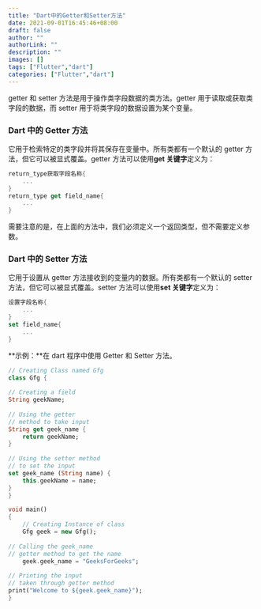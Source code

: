 ```yaml
---
title: "Dart中的Getter和Setter方法"
date: 2021-09-01T16:45:46+08:00
draft: false
author: ""
authorLink: ""
description: ""
images: []
tags: ["Flutter","dart"]
categories: ["Flutter","dart"]
---
```


getter 和 setter 方法是用于操作类字段数据的类方法。getter 用于读取或获取类字段的数据，而 setter 用于将类字段的数据设置为某个变量。

### Dart 中的 Getter 方法

它用于检索特定的类字段并将其保存在变量中。所有类都有一个默认的 getter 方法，但它可以被显式覆盖。getter 方法可以使用**get 关键字**定义为：

```dart
return_type获取字段名称{
    ...
}
return_type get field_name{
    ...
}
```

需要注意的是，在上面的方法中，我们必须定义一个返回类型，但不需要定义参数。

### Dart 中的 Setter 方法

它用于设置从 getter 方法接收到的变量内的数据。所有类都有一个默认的 setter 方法，但它可以被显式覆盖。setter 方法可以使用**set 关键字**定义为：

```dart
设置字段名称{
    ...
}
set field_name{
    ...
}
```

**示例：**在 dart 程序中使用 Getter 和 Setter 方法。

```dart
// Creating Class named Gfg
class Gfg {
	
// Creating a field
String geekName;
	
// Using the getter
// method to take input
String get geek_name {
	return geekName;
}
	
// Using the setter method
// to set the input
set geek_name (String name) {
	this.geekName = name;
}
}

void main()
{
	// Creating Instance of class
	Gfg geek = new Gfg();
	
// Calling the geek_name
// getter method to get the name
	geek.geek_name = "GeeksForGeeks";
	
// Printing the input
// taken through getter method
print("Welcome to ${geek.geek_name}");
}

```

